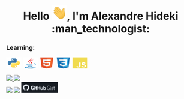<h1 align="center">Hello <img src="https://raw.githubusercontent.com/ABSphreak/ABSphreak/master/gifs/Hi.gif" width="40px"/>, I'm Alexandre Hideki :man_technologist:</h1>

<div style="display: inline_block">
  <h3>Learning:</h3>
  <img align="center" alt="Hideki-Python" height="30" width="40" src="https://github.com/devicons/devicon/blob/master/icons/python/python-original.svg">
  <img align="center" alt="Hideki-Java" height="30" width="40" src="https://github.com/devicons/devicon/blob/master/icons/java/java-original.svg">
  <img align="center" alt="Hideki-HTML" height="30" width="40" src="https://raw.githubusercontent.com/devicons/devicon/master/icons/html5/html5-original.svg">
  <img align="center" alt="Hideki-CSS" height="30" width="40" src="https://raw.githubusercontent.com/devicons/devicon/master/icons/css3/css3-original.svg">
  <img align="center" alt="Hideki-Js" height="30" width="40" src="https://raw.githubusercontent.com/devicons/devicon/master/icons/javascript/javascript-plain.svg">
</div>
<br/>
<div style="flex-direction: column; align-items: left">
  <a href="https://github.com/Alexandrehideki13">
  <img height="160em" src="https://github-readme-stats.vercel.app/api?username=Alexandrehideki13&show_icons=true&theme=dracula&include_all_commits=true&count_private=true"/>
  <img height="160em" src="https://github-readme-stats.vercel.app/api/top-langs/?username=Alexandrehideki13&layout=compact&langs_count=8&theme=dracula"/>
</div>
  
<div>
  <a href = "mailto: alexandrejilek@gmail.com"><img src="https://img.shields.io/badge/-Gmail-%23EA4335?style=for-the-badge&logo=gmail&logoColor=white" target="_blank"></a>
  <a href="https://www.linkedin.com/in/alexandre-hideki-yazawa-jilek/" target="_blank"><img src="https://img.shields.io/badge/-LinkedIn-%230077B5?style=for-the-badge&logo=linkedin&logoColor=white" target="_blank"></a>
  <a href="https://gist.github.com/Alexandrehideki13" target="_blank"><img src="https://github.com/Alexandrehideki13/Alexandrehideki13/blob/main/GistGithub.jpeg" height=29 target="_blank"></a>
</div>
